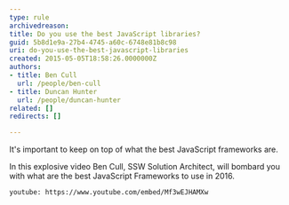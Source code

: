 ```yaml
---
type: rule
archivedreason: 
title: Do you use the best JavaScript libraries?
guid: 5b8d1e9a-27b4-4745-a60c-6748e81b8c98
uri: do-you-use-the-best-javascript-libraries
created: 2015-05-05T18:58:26.0000000Z
authors:
- title: Ben Cull
  url: /people/ben-cull
- title: Duncan Hunter
  url: /people/duncan-hunter
related: []
redirects: []

---
```


It's
important to keep on top of what the best JavaScript frameworks are.

In
this explosive video Ben Cull, SSW Solution Architect, will bombard you with
what are the best JavaScript Frameworks to use in 2016.

<!--endintro-->


`youtube: https://www.youtube.com/embed/Mf3wEJHAMXw`
